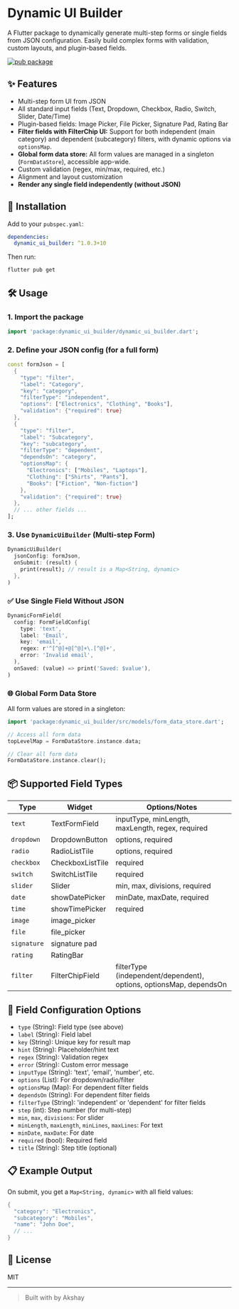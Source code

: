 # Dynamic UI Builder

A Flutter package to dynamically generate multi-step forms or single fields from JSON configuration. Easily build complex forms with validation, custom layouts, and plugin-based fields.

[![pub package](https://img.shields.io/pub/v/dynamic_ui_builder.svg)](https://pub.dev/packages/dynamic_ui_builder)

## ✨ Features
- Multi-step form UI from JSON
- All standard input fields (Text, Dropdown, Checkbox, Radio, Switch, Slider, Date/Time)
- Plugin-based fields: Image Picker, File Picker, Signature Pad, Rating Bar
- **Filter fields with FilterChip UI:** Support for both independent (main category) and dependent (subcategory) filters, with dynamic options via `optionsMap`.
- **Global form data store:** All form values are managed in a singleton (`FormDataStore`), accessible app-wide.
- Custom validation (regex, min/max, required, etc.)
- Alignment and layout customization
- **Render any single field independently (without JSON)**

## 🚀 Installation
Add to your `pubspec.yaml`:
```yaml
dependencies:
  dynamic_ui_builder: ^1.0.3+10
```
Then run:
```sh
flutter pub get
```

## 🛠️ Usage

### 1. Import the package
```dart
import 'package:dynamic_ui_builder/dynamic_ui_builder.dart';
```

### 2. Define your JSON config (for a full form)
```dart
const formJson = [
  {
    "type": "filter",
    "label": "Category",
    "key": "category",
    "filterType": "independent",
    "options": ["Electronics", "Clothing", "Books"],
    "validation": {"required": true}
  },
  {
    "type": "filter",
    "label": "Subcategory",
    "key": "subcategory",
    "filterType": "dependent",
    "dependsOn": "category",
    "optionsMap": {
      "Electronics": ["Mobiles", "Laptops"],
      "Clothing": ["Shirts", "Pants"],
      "Books": ["Fiction", "Non-fiction"]
    },
    "validation": {"required": true}
  },
  // ... other fields ...
];
```

### 3. Use `DynamicUiBuilder` (Multi-step Form)
```dart
DynamicUiBuilder(
  jsonConfig: formJson,
  onSubmit: (result) {
    print(result); // result is a Map<String, dynamic>
  },
)
```

### ✅ Use Single Field Without JSON
```dart
DynamicFormField(
  config: FormFieldConfig(
    type: 'text',
    label: 'Email',
    key: 'email',
    regex: r'^[^@]+@[^@]+\.[^@]+',
    error: 'Invalid email',
  ),
  onSaved: (value) => print('Saved: $value'),
)
```

### 🌐 Global Form Data Store
All form values are stored in a singleton:
```dart
import 'package:dynamic_ui_builder/src/models/form_data_store.dart';

// Access all form data
topLevelMap = FormDataStore.instance.data;

// Clear all form data
FormDataStore.instance.clear();
```

## 📦 Supported Field Types
| Type         | Widget             | Options/Notes                |
|--------------|--------------------|------------------------------|
| `text`       | TextFormField      | inputType, minLength, maxLength, regex, required |
| `dropdown`   | DropdownButton     | options, required            |
| `radio`      | RadioListTile      | options, required            |
| `checkbox`   | CheckboxListTile   | required                     |
| `switch`     | SwitchListTile     | required                     |
| `slider`     | Slider             | min, max, divisions, required|
| `date`       | showDatePicker     | minDate, maxDate, required   |
| `time`       | showTimePicker     | required                     |
| `image`      | image_picker       |                              |
| `file`       | file_picker        |                              |
| `signature`  | signature pad      |                              |
| `rating`     | RatingBar          |                              |
| `filter`     | FilterChipField    | filterType (independent/dependent), options, optionsMap, dependsOn |

## 🧩 Field Configuration Options
- `type` (String): Field type (see above)
- `label` (String): Field label
- `key` (String): Unique key for result map
- `hint` (String): Placeholder/hint text
- `regex` (String): Validation regex
- `error` (String): Custom error message
- `inputType` (String): 'text', 'email', 'number', etc.
- `options` (List): For dropdown/radio/filter
- `optionsMap` (Map): For dependent filter fields
- `dependsOn` (String): For dependent filter fields
- `filterType` (String): 'independent' or 'dependent' for filter fields
- `step` (int): Step number (for multi-step)
- `min`, `max`, `divisions`: For slider
- `minLength`, `maxLength`, `minLines`, `maxLines`: For text
- `minDate`, `maxDate`: For date
- `required` (bool): Required field
- `title` (String): Step title (optional)

## 📋 Example Output
On submit, you get a `Map<String, dynamic>` with all field values:
```dart
{
  "category": "Electronics",
  "subcategory": "Mobiles",
  "name": "John Doe",
  // ...
}
```

## 📝 License
MIT

---
> Built with by Akshay
